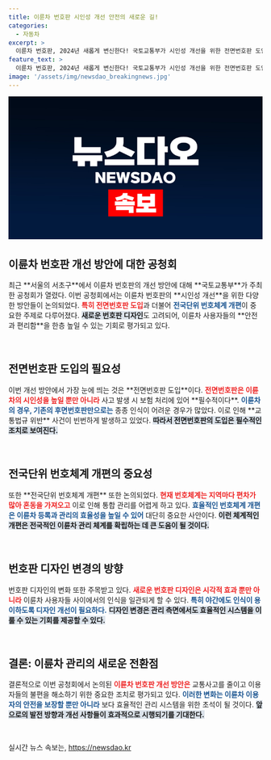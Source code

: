 ```yaml
---
title: 이륜차 번호판 시인성 개선 안전의 새로운 길!
categories:
  - 자동차
excerpt: >
  이륜차 번호판, 2024년 새롭게 변신한다! 국토교통부가 시인성 개선을 위한 전면번호판 도입과 디자인 변경을 논의한 공청회 소식, 놓치지 마세요!
feature_text: >
  이륜차 번호판, 2024년 새롭게 변신한다! 국토교통부가 시인성 개선을 위한 전면번호판 도입과 디자인 변경을 논의한 공청회 소식, 놓치지 마세요!
image: '/assets/img/newsdao_breakingnews.jpg'
---
```


<p><img src="/assets/img/newsdao_breakingnews.jpg" alt="bookingtag 속보" /></p>

<h2 data-ke-size="size26">이륜차 번호판 개선 방안에 대한 공청회</h2>

<p data-ke-size="size16">최근 **서울의 서초구**에서 이륜차 번호판의 개선 방안에 대해 **국토교통부**가 주최한 공청회가 열렸다. 이번 공청회에서는 이륜차 번호판의 **시인성 개선**을 위한 다양한 방안들이 논의되었다. <b><span style="color: #ee2323;">특히 전면번호판 도입</span></b>과 더불어 <b><span style="color: #1a5490;">전국단위 번호체계 개편</span></b>이 중요한 주제로 다루어졌다. <b><span style="background-color: #21538527;">새로운 번호판 디자인</span></b>도 고려되어, 이륜차 사용자들의 **안전과 편리함**을 한층 높일 수 있는 기회로 평가되고 있다.</p>

<p data-ke-size="size16">&nbsp;</p>

<h2 data-ke-size="size26">전면번호판 도입의 필요성</h2>

<p data-ke-size="size16">이번 개선 방안에서 가장 눈에 띄는 것은 **전면번호판 도입**이다. <b><span style="color: #ee2323;">전면번호판은 이륜차의 시인성을 높일 뿐만 아니라</span></b> 사고 발생 시 보험 처리에 있어 **필수적이다**. <b><span style="color: #1a5490;">이륜차의 경우, 기존의 후면번호판만으로는</span></b> 종종 인식이 어려운 경우가 많았다. 이로 인해 **교통법규 위반** 사건이 빈번하게 발생하고 있었다. <b><span style="background-color: #21538527;">따라서 전면번호판의 도입은 필수적인 조치로 보여진다.</span></b></p>

<p data-ke-size="size16">&nbsp;</p>

<h2 data-ke-size="size26">전국단위 번호체계 개편의 중요성</h2>

<p data-ke-size="size16">또한 **전국단위 번호체계 개편** 또한 논의되었다. <b><span style="color: #ee2323;">현재 번호체계는 지역마다 편차가 많아 혼동을 가져오고</span></b> 이로 인해 통합 관리를 어렵게 하고 있다. <b><span style="color: #1a5490;">효율적인 번호체계 개편은 이륜차 등록과 관리의 효율성을 높일 수 있어</span></b> 대단히 중요한 사안이다. <b><span style="background-color: #21538527;">이런 체계적인 개편은 전국적인 이륜차 관리 체계를 확립하는 데 큰 도움이 될 것이다.</span></b></p>

<p data-ke-size="size16">&nbsp;</p>

<h2 data-ke-size="size26">번호판 디자인 변경의 방향</h2>

<p data-ke-size="size16">번호판 디자인의 변화 또한 주목받고 있다. <b><span style="color: #ee2323;">새로운 번호판 디자인은 시각적 효과 뿐만 아니라</span></b> 이륜차 사용자들 사이에서의 인식을 일관되게 할 수 있다. <b><span style="color: #1a5490;">특히 야간에도 인식이 용이하도록 디자인 개선이 필요하다.</span></b> <b><span style="background-color: #21538527;">디자인 변경은 관리 측면에서도 효율적인 시스템을 이룰 수 있는 기회를 제공할 수 있다.</span></b></p>

<p data-ke-size="size16">&nbsp;</p>

<h2 data-ke-size="size26">결론: 이륜차 관리의 새로운 전환점</h2>

<p data-ke-size="size16">결론적으로 이번 공청회에서 논의된 <b><span style="color: #ee2323;">이륜차 번호판 개선 방안은</span></b> 교통사고를 줄이고 이용자들의 불편을 해소하기 위한 중요한 조치로 평가되고 있다. <b><span style="color: #1a5490;">이러한 변화는 이륜차 이용자의 안전을 보장할 뿐만 아니라</span></b> 보다 효율적인 관리 시스템을 위한 초석이 될 것이다. <b><span style="background-color: #21538527;">앞으로의 발전 방향과 개선 사항들이 효과적으로 시행되기를 기대한다.</span></b></p>

<p data-ke-size="size16">&nbsp;</p>
실시간 뉴스 속보는, <a href="https://newsdao.kr" rel="dofollow">https://newsdao.kr</a>


